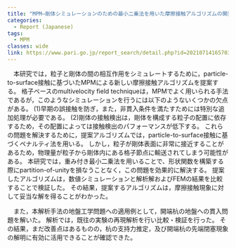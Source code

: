 ```yaml
---
title: "MPM–剛体シミュレーションのための最小二乗法を用いた摩擦接触アルゴリズムの開発と開端杭の地盤への貫入挙動への適用"
categories:
  - Report (Japanese)
tags:
  - MPM
classes: wide
link: https://www.pari.go.jp/report_search/detail.php?id=20210714165703
---
```


　本研究では，粒子と剛体の間の相互作用をシミュレートするために，particle-to-surface接触に基づいたMPMによる新しい摩擦接触アルゴリズムを提案する。	
格子ベースのmultivelocity field techniqueは，MPMでよく用いられる手法であるが，このようなシミュレーションを行うには以下のようないくつかの欠点がある。
(1)早期の誤接触を防ぎ，また，非貫入条件を満たすためには特別な追加処理が必要である。
(2)剛体の接触検出は，剛体を構成する粒子の配置に依存するため，その配置によっては接触検出のパフォーマンスが低下する。
これらの問題を解決するために，提案アルゴリズムでは，particle-to-surface接触に基づくペナルティ法を用いる。
しかし，粒子が剛体表面に非常に接近することがあるため，物理量が粒子から剛体内にある格子節点に輸送されてしまう可能性がある。
本研究では，重み付き最小二乗法を用いることで、形状関数を構築する際にpartition-of-unityを損なうことなく，この問題を効果的に解決する。
提案したアルゴリズムは，数値シミュレーションと解析解およびFEMの結果を比較することで検証した。
その結果，提案するアルゴリズムは，摩擦接触現象に対して妥当な解を得ることがわかった。

　また，本解析手法の地盤工学問題への適用例として，開端杭の地盤への貫入問題を解いた。
解析では，既往の実験の再現解析を行い比較・検証を行った。
その結果，まだ改善点はあるものの，杭の支持力推定，及び開端杭の先端閉塞現象の解明に有効に活用できることが確認できた。

